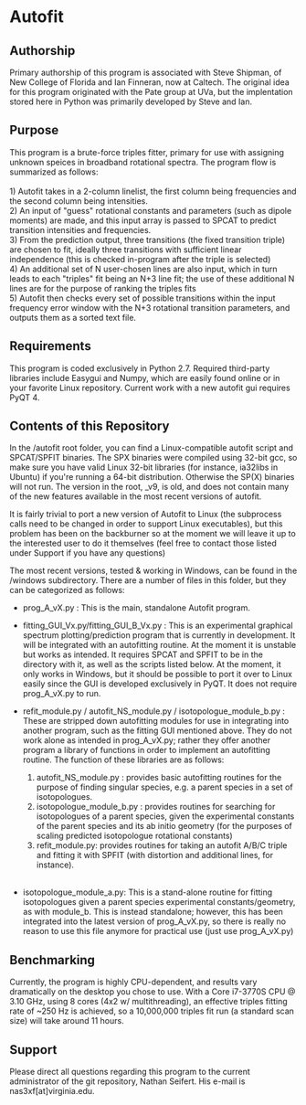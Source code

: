 Autofit
=======

Authorship
----------
Primary authorship of this program is associated with Steve Shipman, of New College of Florida
and Ian Finneran, now at Caltech. The original idea for this program originated with 
the Pate group at UVa, but the implentation stored here in Python was primarily developed by
Steve and Ian. 

Purpose
-------
This program is a brute-force triples fitter, primary for use with assigning unknown
speices in broadband rotational spectra. The program flow is summarized as follows:<br /><br />
		1) Autofit takes in a 2-column linelist, the first column being frequencies
and the second column being intensities. <br />
        2) An input of "guess" rotational constants and parameters (such as dipole moments)
are made, and this input array is passed to SPCAT to predict transition intensities and frequencies.<br />
        3) From the prediction output, three transitions (the fixed transition triple) are chosen to fit,
ideally three transitions with sufficient linear independence (this is checked in-program after the triple is selected)<br />
        4) An additional set of N user-chosen lines are also input, which in turn leads to each "triples" fit being an N+3 line fit;
the use of these additional N lines are for the purpose of ranking the triples fits<br />
        5) Autofit then checks every set of possible transitions within the input frequency error window with the N+3 rotational 
transition parameters, and outputs them as a sorted text file.<br />

Requirements
------------
This program is coded exclusively in Python 2.7. Required third-party libraries include Easygui and Numpy, 
which are easily found online or in your favorite Linux repository. Current work with a new autofit gui
requires PyQT 4.

Contents of this Repository
---------------------------
In the /autofit root folder, you can find a Linux-compatible autofit script and SPCAT/SPFIT binaries.
The SPX binaries were compiled using 32-bit gcc, so make sure you have valid Linux 32-bit libraries
(for instance, ia32libs in Ubuntu) if you're running a 64-bit distribution. Otherwise the SP(X) binaries
will not run. The version in the root, _v9, is old, and does not contain many of the new features
available in the most recent versions of autofit.

It is fairly trivial to port a new version of Autofit to Linux (the subprocess calls need to be changed
in order to support Linux executables), but this problem has been on the backburner so at the moment
we will leave it up to the interested user to do it themselves (feel free to contact those listed under Support
if you have any questions)

The most recent versions, tested & working in Windows, can be found in the /windows subdirectory. There are 
a number of files in this folder, but they can be categorized as follows:

- prog_A_vX.py : This is the main, standalone Autofit program. <br />
- fitting_GUI_Vx.py/fitting_GUI_B_Vx.py : This is an experimental graphical spectrum plotting/prediction program that is currently
in development. It will be integrated with an autofitting routine. At the moment it is unstable but works as intended. It requires
SPCAT and SPFIT to be in the directory with it, as well as the scripts listed below. At the moment, it only works in Windows,
but it should be possible to port it over to Linux easily since the GUI is developed exclusively in PyQT. It does not require prog_A_vX.py to run.<br />

- refit_module.py / autofit_NS_module.py / isotopologue_module_b.py : These are stripped down autofitting modules for use in integrating into another
program, such as the fitting GUI mentioned above. They do not work alone as intended in prog_A_vX.py; rather they offer another program a library of
functions in order to implement an autofitting routine. The function of these libraries are as follows:<br />
	1) autofit_NS_module.py : provides basic autofitting routines for the purpose of finding singular species, e.g. a parent species in a set of isotopologues.<br />
	2) isotopologue_module_b.py : provides routines for searching for isotopologues of a parent species, given the experimental constants of the parent species and its ab initio geometry 
	(for the purposes of scaling predicted isotopologue rotational constants)<br />
	3) refit_module.py: provides routines for taking an autofit A/B/C triple and fitting it with SPFIT (with distortion and additional lines, for instance).<br /><br />

- isotopologue_module_a.py: This is a stand-alone routine for fitting isotopologues given a parent species experimental constants/geometry, as with module_b. This is instead standalone;
however, this has been integrated into the latest version of prog_A_vX.py, so there is really no reason to use this file anymore for practical use (just use prog_A_vX.py)

Benchmarking
------------
Currently, the program is highly CPU-dependent, and results vary dramatically on the desktop you chose to use.
With a Core i7-3770S CPU @ 3.10 GHz, using 8 cores (4x2 w/ multithreading), an effective triples fitting rate
of ~250 Hz is achieved, so a 10,000,000 triples fit run (a standard scan size) will take around 11 hours.

Support
-------
Please direct all questions regarding this program to the current administrator of the git repository,
Nathan Seifert. His e-mail is nas3xf[at]virginia.edu.


 

 
